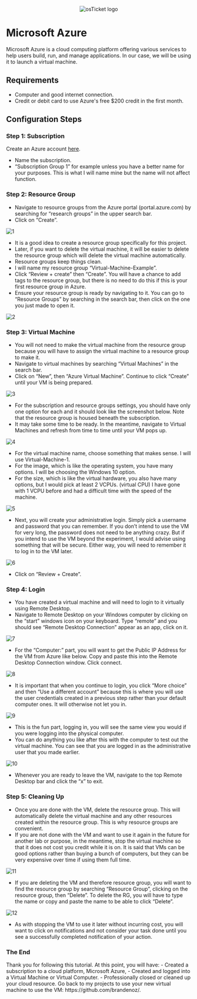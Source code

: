 <p align="center">
<img src="https://i.imgur.com/Clzj7Xs.png" alt="osTicket logo"/>
</p>

<h1>Microsoft Azure</h1>
Microsoft Azure is a cloud computing platform offering various services to help users build, run, and manage applications. In our case, we will be using it to launch a virtual machine. 

<h2>Requirements</h2>

- Computer and good internet connection. 
- Credit or debit card to use Azure's free $200 credit in the first month. 

<h2>Configuration Steps</h2>


<h3>Step 1: Subscription</h3>

Create an Azure account [here](https://azure.microsoft.com/en-us/free "target='_blank'").
- Name the subscription.
- “Subscription Group 1” for example unless you have a better name for your purposes. This is what I will name mine but the name will not affect function. 


<h3>Step 2: Resource Group</h3>

- Navigate to resource groups from the Azure portal (portal.azure.com) by searching for “research groups” in the upper search bar. 
- Click on “Create”. <br>

![1](https://github.com/user-attachments/assets/bfd94b7e-8b32-4787-8fec-ed26968f55b1)
- It is a good idea to create a resource group specifically for this project. 
- Later, if you want to delete the virtual machine, it will be easier to delete the resource group which will delete the virtual machine automatically. 
- Resource groups keep things clean. 
- I will name my resource group “Virtual-Machine-Example”. 
- Click “Review + create” then “Create”. You will have a chance to add tags to the resource group, but there is no need to do this if this is your first resource group in Azure. 
- Ensure your resource group is ready by navigating to it. You can go to “Resource Groups” by searching in the search bar, then click on the one you just made to open it. <br>

![2](https://github.com/user-attachments/assets/3ddc9993-1599-4f44-917c-d1ec5ae5b114)

<h3>Step 3: Virtual Machine</h3>

- You will not need to make the virtual machine from the resource group because you will have to assign the virtual machine to a resource group to make it. 
- Navigate to virtual machines by searching “Virtual Machines” in the search bar. 
- Click on “New”, then “Azure Virtual Machine”. Continue to click “Create” until your VM is being prepared. <br>

![3](https://github.com/user-attachments/assets/b9656186-0674-4523-8317-fe0638051ad8)
- For the subscription and resource groups settings, you should have only one option for each and it should look like the screenshot below. Note that the resource group is housed beneath the subscription. 
- It may take some time to be ready. In the meantime, navigate to Virtual Machines and refresh from time to time until your VM pops up. <br>

![4](https://github.com/user-attachments/assets/89c140c9-db2e-47f4-876c-b7f267a4af70)
- For the virtual machine name, choose something that makes sense. I will use Virtual-Machine-1. 
- For the image, which is like the operating system, you have many options. I will be choosing the Windows 10 option. 
- For the size, which is like the virtual hardware, you also have many options, but I would pick at least 2 VCPUs. (virtual CPU) I have gone with 1 VCPU before and had a difficult time with the speed of the machine. <br>

![5](https://github.com/user-attachments/assets/388db483-1aa2-44bd-ad55-0b1d617a8146)
- Next, you will create your administrative login. Simply pick a username and password that you can remember. If you don’t intend to use the VM for very long, the password does not need to be anything crazy. But if you intend to use the VM beyond the experiment, I would advise using something that will be secure. Either way, you will need to remember it to log in to the VM later. <br>

![6](https://github.com/user-attachments/assets/d8fa1ba1-ae44-4f25-9d56-ab6ba4e9fd40)
- Click on “Review + Create”. 

<h3>Step 4: Login</h3>

- You have created a virtual machine and will need to login to it virtually using Remote Desktop. 
- Navigate to Remote Desktop on your Windows computer by clicking on the “start” windows icon on your keyboard. Type “remote” and you should see “Remote Desktop Connection” appear as an app, click on it. <br>

![7](https://github.com/user-attachments/assets/17e522c1-f7eb-4b40-b6a8-70d37fa684d9)
- For the “Computer:” part, you will want to get the Public IP Address for the VM from Azure like below. Copy and paste this into the Remote Desktop Connection window. Click connect. <br>

![8](https://github.com/user-attachments/assets/ca359522-5267-4cfe-ba05-56a9517f7580)
- It is important that when you continue to login, you click “More choice” and then “Use a different account” because this is where you will use the user credentials created in a previous step rather than your default computer ones. It will otherwise not let you in. <br>

![9](https://github.com/user-attachments/assets/02b8d33d-9f43-4613-a7ea-93177d33b365)
- This is the fun part, logging in, you will see the same view you would if you were logging into the physical computer. 
- You can do anything you like after this with the computer to test out the virtual machine. You can see that you are logged in as the administrative user that you made earlier. <br>

![10](https://github.com/user-attachments/assets/b2994386-98e0-4c83-9ef6-af5bce690b1b)
- Whenever you are ready to leave the VM, navigate to the top Remote Desktop bar and click the “x” to exit. 

<h3>Step 5: Cleaning Up</h3>

- Once you are done with the VM, delete the resource group. This will automatically delete the virtual machine and any other resources created within the resource group. This is why resource groups are convenient. 
- If you are not done with the VM and want to use it again in the future for another lab or purpose, in the meantime, stop the virtual machine so that it does not cost you credit while it is on. 
It is said that VMs can be good options rather than buying a bunch of computers, but they can be very expensive over time if using them full time. <br>

![11](https://github.com/user-attachments/assets/ae805f09-a45e-4f53-81df-2c1b9a5133d8)
- If you are deleting the VM and therefore resource group, you will want to find the resource group by searching “Resource Group”, clicking on the resource group, then “Delete”. To delete the RG, you will have to type the name or copy and paste the name to be able to click “Delete”. <br>

![12](https://github.com/user-attachments/assets/ae0875de-5a70-469a-8dc4-01de4d973fb8)
- As with stopping the VM to use it later without incurring cost, you will want to click on notifications and not consider your task done until you see a successfully completed notification of your action. 

<h3>The End</h3>
Thank you for following this tutorial. At this point, you will have: 
- Created a subscription to a cloud platform, Microsoft Azure, 
- Created and logged into a Virtual Machine or Virtual Computer. 
- Professionally closed or cleaned up your cloud resource. 
Go back to my projects to use your new virtual machine to use the VM: https://github.com/brandenoz/.

